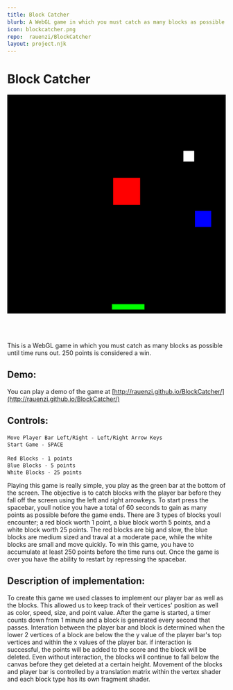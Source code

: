 ```yaml
---
title: Block Catcher
blurb: A WebGL game in which you must catch as many blocks as possible until time runs out.
icon: blockcatcher.png
repo:  rauenzi/BlockCatcher
layout: project.njk
---
```


# Block Catcher

<img src="/assets/projects/images/blockcatcher.png" alt="Block Catcher Preview" />

<br /><br />

This is a WebGL game in which you must catch as many blocks as possible until time runs out. 250 points is considered a win.

## Demo:

You can play a demo of the game at [http://rauenzi.github.io/BlockCatcher/](http://rauenzi.github.io/BlockCatcher/)

## Controls:

	Move Player Bar Left/Right - Left/Right Arrow Keys
	Start Game - SPACE
		
	Red Blocks - 1 points
	Blue Blocks - 5 points
	White Blocks - 25 points

Playing this game is really simple, you play as the green bar at the bottom of the screen. The objective
is to catch blocks with the player bar before they fall off the screen using the left and right arrowkeys. To start press the
spacebar, youll notice you have a total of 60 seconds to gain as many points as possible before the game ends. There are 3
types of blocks youll encounter; a red block worth 1 point, a blue block worth 5 points, and a white block worth 25 points.
The red blocks are big and slow, the blue blocks are medium sized and traval at a moderate pace, while the white blocks are
small and move quickly. To win this game, you have to accumulate at least 250 points before the time runs out. Once the game
is over you have the ability to restart by repressing the spacebar.

## Description of implementation:

To create this game we used classes to implement our player bar as well as the blocks. This allowed us to
keep track of their vertices' position as well as color, speed, size, and point value. After the game is started, a timer
counts down from 1 minute and a block is generated every second that passes. Interation between the player bar and block
is determined when the lower 2 vertices of a block are below the the y value of the player bar's top vertices and within
the x values of the player bar. if interaction is successful, the points will be added to the score and the block will be
deleted. Even without interaction, the blocks will continue to fall below the canvas before they get deleted at a certain
height. Movement of the blocks and player bar is controlled by a translation matrix within the vertex shader and each block
type has its own fragment shader.
